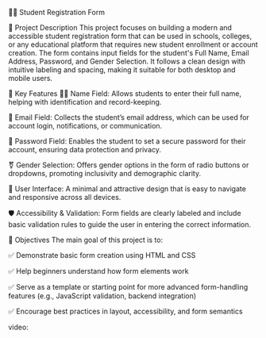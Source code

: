 🧑‍🎓 Student Registration Form

📖 Project Description
This project focuses on building a modern and accessible student registration form that can be used in schools, colleges, or any educational platform that requires new student enrollment or account creation. The form contains input fields for the student's Full Name, Email Address, Password, and Gender Selection. It follows a clean design with intuitive labeling and spacing, making it suitable for both desktop and mobile users.

🌟 Key Features
🧍‍♂️ Name Field: Allows students to enter their full name, helping with identification and record-keeping.

📧 Email Field: Collects the student’s email address, which can be used for account login, notifications, or communication.

🔐 Password Field: Enables the student to set a secure password for their account, ensuring data protection and privacy.

⚧️ Gender Selection: Offers gender options in the form of radio buttons or dropdowns, promoting inclusivity and demographic clarity.

🎨 User Interface: A minimal and attractive design that is easy to navigate and responsive across all devices.

🛡️ Accessibility & Validation: Form fields are clearly labeled and include basic validation rules to guide the user in entering the correct information.

🎯 Objectives
The main goal of this project is to:

✅ Demonstrate basic form creation using HTML and CSS

✅ Help beginners understand how form elements work

✅ Serve as a template or starting point for more advanced form-handling features (e.g., JavaScript validation, backend integration)

✅ Encourage best practices in layout, accessibility, and form semantics

video:
